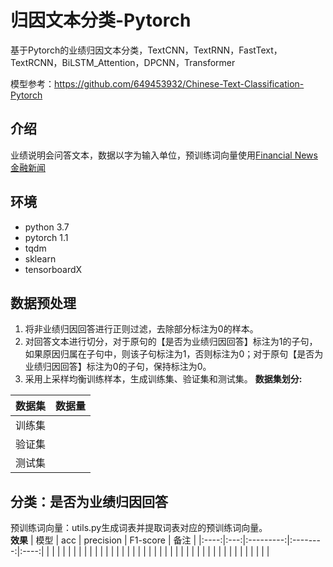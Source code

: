 # 归因文本分类-Pytorch
基于Pytorch的业绩归因文本分类，TextCNN，TextRNN，FastText，TextRCNN，BiLSTM_Attention，DPCNN，Transformer

模型参考：https://github.com/649453932/Chinese-Text-Classification-Pytorch

## 介绍
业绩说明会问答文本，数据以字为输入单位，预训练词向量使用[Financial News 金融新闻](https://github.com/Embedding/Chinese-Word-Vectors)

## 环境
- python 3.7
- pytorch 1.1
- tqdm
- sklearn
- tensorboardX

## 数据预处理
1. 将非业绩归因回答进行正则过滤，去除部分标注为0的样本。
2. 对回答文本进行切分，对于原句的【是否为业绩归因回答】标注为1的子句，如果原因归属在子句中，则该子句标注为1，否则标注为0；对于原句【是否为业绩归因回答】标注为0的子句，保持标注为0。
3. 采用上采样均衡训练样本，生成训练集、验证集和测试集。 
__数据集划分:__

| 数据集 | 数据量 |
| :---: | :----: |
| 训练集 |        |
| 验证集 |       |
| 测试集 |       |

## 分类：是否为业绩归因回答
预训练词向量：utils.py生成词表并提取词表对应的预训练词向量。  
__效果__
| 模型 | acc | precision | F1-score | 备注 |
|:----:|:---:|:---------:|:--------:|:----:|
|      |     |           |          |      |
|      |     |           |          |      |
|      |     |           |          |      |
|      |     |           |          |      |
|      |     |           |          |      |
|      |     |           |          |      |
|      |     |           |          |      |
